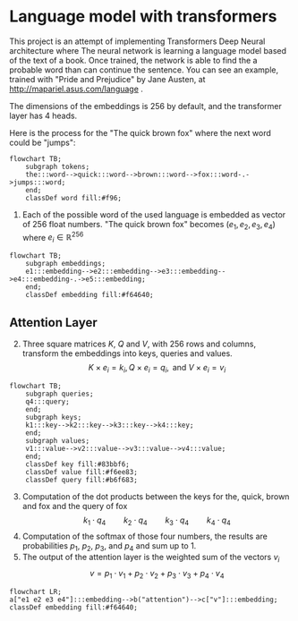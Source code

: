 # Language model with transformers

This project is an attempt of implementing Transformers Deep Neural architecture where The neural network is learning a language model based of the text of a book. Once trained, the network is able to find the a probable word than can continue the sentence. You can see an example, trained with "Pride and Prejudice" by Jane Austen, at http://mapariel.asus.com/language .

The dimensions of the embeddings is 256 by default, and the transformer layer has 4 heads.

Here is the process for the "The quick brown fox" where the next word could be "jumps":


```mermaid
flowchart TB;
    subgraph tokens;
    the:::word-->quick:::word-->brown:::word-->fox:::word-.->jumps:::word;
    end;    
    classDef word fill:#f96;
```

1. Each of the possible word of the used language is embedded as vector of 256 float numbers. "The quick brown fox" becomes $(e_1, e_2, e_3, e_4)$ where $e_i \in \mathbb{R}^{256}$

```mermaid
flowchart TB;
    subgraph embeddings;
    e1:::embedding-->e2:::embedding-->e3:::embedding-->e4:::embedding-.->e5:::embedding;
    end;
    classDef embedding fill:#f64640;
```

## Attention Layer

2. Three square matrices $K$, $Q$ and $V$, with 256 rows and columns,  transform the embeddings into keys, queries and values.
$$K \times e_i = k_i ,  Q \times e_i = q_i ,  \text{ and } V \times e_i = v_i$$ 

```mermaid
flowchart TB;
    subgraph queries;
    q4:::query;
    end;
    subgraph keys;
    k1:::key-->k2:::key-->k3:::key-->k4:::key;
    end;
    subgraph values;
    v1:::value-->v2:::value-->v3:::value-->v4:::value;
    end;
    classDef key fill:#83bbf6; 
    classDef value fill:#f6ee83;    
    classDef query fill:#b6f683;
```

3. Computation of the dot products between the keys for the, quick, brown and fox and the query of fox  
$$k_1\cdot q_4  \qquad k_2 \cdot q_4 \qquad k_3 \cdot q_4  \qquad k_4 \cdot q_4$$
4. Computation of the softmax of those four numbers, the results are probabilities $p_1$, $p_2$, $p_3$, and $p_4$ and sum up to 1.
5. The output of the attention layer is the weighted sum of the vectors $v_i$
$$v=p_1 \cdot v_1 + p_2 \cdot v_2 + p_3 \cdot v_3 + p_4 \cdot v_4$$

```mermaid
flowchart LR;
a["e1 e2 e3 e4"]:::embedding-->b("attention")-->c["v"]:::embedding;
classDef embedding fill:#f64640;
```



